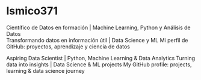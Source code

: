 # lsmico371
Científico de Datos en formación | Machine Learning, Python y Análisis de Datos  
Transformando datos en información útil | Data Science y ML 
Mi perfil de GitHub: proyectos, aprendizaje y ciencia de datos

Aspiring Data Scientist | Python, Machine Learning & Data Analytics
Turning data into insights | Data Science & ML projects
My GitHub profile: projects, learning & data science journey

